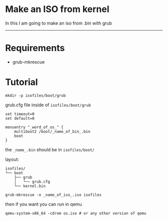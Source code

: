 # Make an ISO from kernel

In this I am going to make an iso from .bin with grub

<hr>

# Requirements

- grub-mkrescue

# Tutorial

```console
mkdir -p isofiles/boot/grub
```

grub.cfg file inside of `isofiles/boot/grub`

```console
set timeout=0
set default=0

menuentry "_word_of_os_" {
    multiboot2 /boot/_name_of_bin_.bin
    boot
}
```
the `_name_.bin` should be in `isofiles/boot/`

layout:

```
isofiles/
└── boot
    ├── grub
    │   └── grub.cfg
    └── kernel.bin
```


```console
grub-mkrescue -o _name_of_iso_.iso isofiles
```

then if you want you can run in qemu

```console
qemu-system-x86_64 -cdrom os.iso # or any other version of qemu
```
